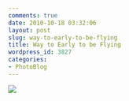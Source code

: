 ```yaml
---
comments: true
date: 2010-10-18 03:32:06
layout: post
slug: way-to-early-to-be-flying
title: Way to Early to be Flying
wordpress_id: 3827
categories:
- PhotoBlog
---
```


![](http://ryanfitzer.com/main/wp-content/uploads/2010/10/photo13-950x709.jpg)
